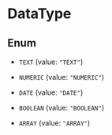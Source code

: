 
# DataType

## Enum


* `TEXT` (value: `"TEXT"`)

* `NUMERIC` (value: `"NUMERIC"`)

* `DATE` (value: `"DATE"`)

* `BOOLEAN` (value: `"BOOLEAN"`)

* `ARRAY` (value: `"ARRAY"`)



